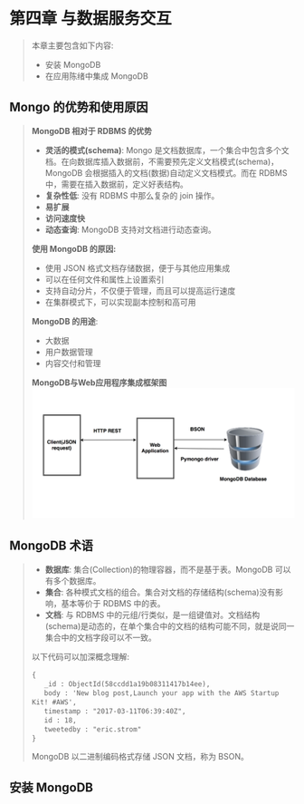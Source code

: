 # 第四章 与数据服务交互

> 本章主要包含如下内容:
>
> * 安装 MongoDB
> * 在应用陈绪中集成 MongoDB

## Mongo 的优势和使用原因

> **MongoDB 相对于 RDBMS 的优势**
>
> * **灵活的模式\(schema\)**: Mongo 是文档数据库，一个集合中包含多个文档。在向数据库插入数据前，不需要预先定义文档模式\(schema\)，MongoDB 会根据插入的文档\(数据\)自动定义文档模式。而在 RDBMS 中，需要在插入数据前，定义好表结构。
> * **复杂性低**: 没有 RDBMS 中那么复杂的 join 操作。
> * **易扩展**
> * **访问速度快**
> * **动态查询**: MongoDB 支持对文档进行动态查询。
>
> **使用 MongoDB 的原因:**
>
> * 使用 JSON 格式文档存储数据，便于与其他应用集成
> * 可以在任何文件和属性上设置索引
> * 支持自动分片，不仅便于管理，而且可以提高运行速度
> * 在集群模式下，可以实现副本控制和高可用
>
> **MongoDB 的用途**:
>
> * 大数据
> * 用户数据管理
> * 内容交付和管理
>
> **MongoDB与Web应用程序集成框架图**  
> ![](/img/04.MongoDB与Web应用程序集成框架图.png)

## MongoDB 术语

> * **数据库**: 集合\(Collection\)的物理容器，而不是基于表。MongoDB 可以有多个数据库。
> * **集合**: 各种模式文档的组合。集合对文档的存储结构\(schema\)没有影响，基本等价于 RDBMS 中的表。
> * **文档**: 与 RDBMS 中的元组/行类似，是一组键值对。文档结构\(schema\)是动态的，在单个集合中的文档的结构可能不同，就是说同一集合中的文档字段可以不一致。
>
> 以下代码可以加深概念理解:
> ```
> {
>    _id : ObjectId(58ccdd1a19b08311417b14ee),  
>    body : 'New blog post,Launch your app with the AWS Startup Kit! #AWS', 
>    timestamp : "2017-03-11T06:39:40Z", 
>    id : 18, 
>    tweetedby : "eric.strom"
> }
> ```
>
> MongoDB 以二进制编码格式存储 JSON 文档，称为 BSON。

## 安装 MongoDB



